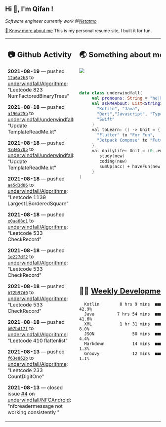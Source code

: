 <h2> Hi 👋, I'm Qifan ! </h2>
<p><em>Software engineer currently work @<a href="https://www.netatmo.com">Netatmo</a>
</em></p><p><a href="https://qifanyang.com/resume" target="_blank"> 🔭 Know more about me</a> This is my personal resume site, I built it for fun.</p>
<table><tr><td valign="top" rowspan="2">

 ## 📷 Github Activity
 <!-- githubActivity starts -->
  **2021-08-19** — pushed [`12a6a2b8`](https://github.com/underwindfall/Algorithme/commit/12a6a2b80e4b954032da04656328ea1add2934c7) to [underwindfall/Algorithme](https://api.github.com/repos/underwindfall/Algorithme): "Leetcode 823 NumFactoredBinaryTrees"

  **2021-08-18** — pushed [`af96a25b`](https://github.com/underwindfall/underwindfall/commit/af96a25bcc737ff63e98fd57230e0e80ea25074d) to [underwindfall/underwindfall](https://api.github.com/repos/underwindfall/underwindfall): "Update TemplateReadMe.kt"

  **2021-08-18** — pushed [`433e5705`](https://github.com/underwindfall/underwindfall/commit/433e5705476216380fe685822ae9d9293ff64d23) to [underwindfall/underwindfall](https://api.github.com/repos/underwindfall/underwindfall): "Update TemplateReadMe.kt"

  **2021-08-18** — pushed [`aa5d3d86`](https://github.com/underwindfall/Algorithme/commit/aa5d3d866562dc6e1d991524035014fe1cc0810d) to [underwindfall/Algorithme](https://api.github.com/repos/underwindfall/Algorithme): "Leetcode 1139 Largest1BorderedSquare"

  **2021-08-18** — pushed [`e0aa68c1`](https://github.com/underwindfall/Algorithme/commit/e0aa68c1a681a74ed2915ff69b54cf815ea4b6ab) to [underwindfall/Algorithme](https://api.github.com/repos/underwindfall/Algorithme): "Leetcode 533 CheckRecord"

  **2021-08-18** — pushed [`1e227df2`](https://github.com/underwindfall/Algorithme/commit/1e227df2095f455aebfd69d2be5db8b3f91fd8b4) to [underwindfall/Algorithme](https://api.github.com/repos/underwindfall/Algorithme): "Leetcode 533 CheckRecord"

  **2021-08-18** — pushed [`b72b97d0`](https://github.com/underwindfall/Algorithme/commit/b72b97d05e76f17107fbc0751de5197806ee7d05) to [underwindfall/Algorithme](https://api.github.com/repos/underwindfall/Algorithme): "Leetcode 533 CheckRecord"

  **2021-08-18** — pushed [`b07bd17f`](https://github.com/underwindfall/Algorithme/commit/b07bd17fa3727dd5a15e1dcf6648602474cba69b) to [underwindfall/Algorithme](https://api.github.com/repos/underwindfall/Algorithme): "Leetcode 410 flattenlist"

  **2021-08-13** — pushed [`f63e862b`](https://github.com/underwindfall/Algorithme/commit/f63e862b8fd17f0a616027beb178a87fcd14c29c) to [underwindfall/Algorithme](https://api.github.com/repos/underwindfall/Algorithme): "Leetcode 233 CountDigitOne"

  **2021-08-13** — closed issue [#4](https://api.github.com/repos/underwindfall/NFCAndroid/issues/4) on [underwindfall/NFCAndroid](https://api.github.com/repos/underwindfall/NFCAndroid): "nfcreadermessage not working consistently "
 <!-- githubActivity ends -->
 </td><td valign="top">

 ## 🌏 Something about me
 <!-- profile starts -->
 <a href="https://github.com/underwindfall" width="100%">
   <img src="https://activity-graph.herokuapp.com/graph?username=underwindfall&theme=react-dark&hide_border=true&bg_color=00000000&color=BDDFFF&line=6E93B5&point=BDDFFF"/>
 </a>
 <br/>
 <br/>
 <br/>

 ```kotlin
 data class underwindfall(
      val pronouns: String = "he|him",
      val askMeAbout: List<String> = listOf(
        "Kotlin", "Java",
        "Dart","Javascript", "Typescript",
        "Swift"
      )
      val toLearn: () -> Unit = {
        "Flutter" to "For Fun",
        "Jetpack Compose" to "Future"
      }
      val dailyLife: Unit = (0..end).reduce { acc, new ->
         study(new)
         coding(new)
         sumUp(acc) + haveFun(new)
      }
 )
 ```
 <!-- profile ends -->
 </td></tr><tr><td valign="top">

 ## 🏊‍♂️ <a href="https://gist.github.com/underwindfall/377ee88ba1fabd1e93516e48ca9c61eb" target="_blank">Weekly Development Breakdown</a>
  <!-- codeTime starts -->
  ```text
    Kotlin        8 hrs 9 mins  ■■■■■■■■■■■■■▦□□□□□□□□□□  42.9%
    Java         7 hrs 54 mins  ■■■■■■■■■■■■■▥□□□□□□□□□□  41.6%
    XML           1 hr 31 mins  ■■■■■▥□□□□□□□□□□□□□□□□□□   8.0%
    JSON               50 mins  ■■■■▥□□□□□□□□□□□□□□□□□□□   4.4%
    Markdown           14 mins  ■■■▦□□□□□□□□□□□□□□□□□□□□   1.3%
    Groovy             12 mins  ■■■▦□□□□□□□□□□□□□□□□□□□□   1.1%
  ```
  <!-- codeTime starts -->
  </td></tr></table>